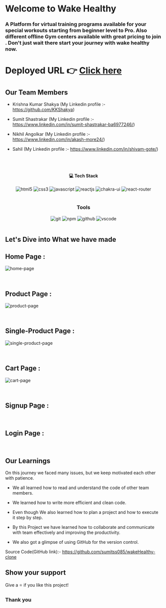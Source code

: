 # Welcome to Wake Healthy

<h3>A Platform for virtual training programs available for your special workouts starting from beginner level to Pro. Also different offline Gym centers available with great pricing to join . Don't just wait there start your journey with wake healthy now.</h3>

# Deployed URL 👉 [Click here](https://wakehealthy.vercel.app/)


## Our Team Members
- Krishna Kumar Shakya  (My Linkedin profile :- https://github.com/KKShakya)

- Sumit Shastrakar (My Linkedin profile :- https://www.linkedin.com/in/sumit-shastrakar-ba6977246/)

- Nikhil Angolkar (My Linkedin profile :- https://www.linkedin.com/in/akash-more24/)

- Sahil  (My Linkedin profile :- https://www.linkedin.com/in/shivam-gote/)
<br/>


<br/>
<h4 align="center">💻 Tech Stack</h4>
 <div align="center">
 <img src="https://img.shields.io/badge/html5-%23E34F26.svg?style=for-the-badge&logo=html5&logoColor=white" align="center" alt="html5">
 <img src = "https://img.shields.io/badge/css3-%231572B6.svg?style=for-the-badge&logo=css3&logoColor=white" align="center" alt="css3">
 <img src="https://img.shields.io/badge/javascript-%23323330.svg?style=for-the-badge&logo=javascript&logoColor=%23F7DF1E"  align="center" alt="javascript" />
 <img src="https://img.shields.io/badge/React-20232A?style=for-the-badge&logo=react&logoColor=61DAFB"  align="center" alt="reactjs" />
   <img src = "https://img.shields.io/badge/chakra ui-%234ED1C5.svg?style=for-the-badge&logo=chakraui&logoColor=white" align="center" alt="chakra-ui"/>
  <img src="https://img.shields.io/badge/React_Router-CA4245?style=for-the-badge&logo=react-router&logoColor=white"  align="center" alt="react-router" />
</div>
<br/>



<div align="center"><h3 align="center">Tools</h3> 
   <img src="https://img.shields.io/badge/netlify-%23000000.svg?style=for-the-badge&logo=netlify&logoColor=#00C7B7" align="center" alt="git"/>
  <img src = "https://img.shields.io/badge/NPM-%23000000.svg?style=for-the-badge&logo=npm&logoColor=white" align="center" alt="npm">
  <img src="https://img.shields.io/badge/GitHub-100000?style=for-the-badge&logo=github&logoColor=white"  align="center" alt="github"/>
   <img src="https://img.shields.io/badge/Visual%20Studio-5C2D91.svg?style=for-the-badge&logo=visual-studio&logoColor=white"  align="center" alt="vscode"/>


</div>
<br/>



## Let's Dive into What we have made

## Home Page :
![home-page](https://user-images.githubusercontent.com/107463250/226511229-5991acdb-3bf2-4fec-a0d4-9bb3cf51462d.png)

<br/>

## Product Page :
![product-page](https://user-images.githubusercontent.com/107463250/226511376-ee758914-5dd3-4c23-906a-fff60a435c4c.png)

<br/>

## Single-Product Page :
![single-product-page](https://user-images.githubusercontent.com/107463250/226511404-fc75349b-64a5-4d8d-a273-bb7e39bd30ba.png)

<br/>


## Cart Page :
![cart-page](https://user-images.githubusercontent.com/107463250/226511601-b32e4f4d-18cb-4c6e-b385-25cf40ab8386.png)





<br/>


## Signup Page :


<br/>

## Login Page :

<br/>







## Our Learnings
On this journey we faced many issues, but we keep motivated each other with patience. 

- We all learned how to read and understand the code of other team members.

- We learned how to write more efficient and clean code.

- Even though  We also learned how to plan a project and how to execute it step by step.

- By this Project we have learned how to collaborate and communicate with team effectively and improving the productivity.

- We also got a glimpse of using GitHub for the version control.

Source Code(GitHub link):- https://github.com/sumitss085/wakeHealthy-clone

## Show your support

Give a ⭐️ if you like this project!

### Thank you


